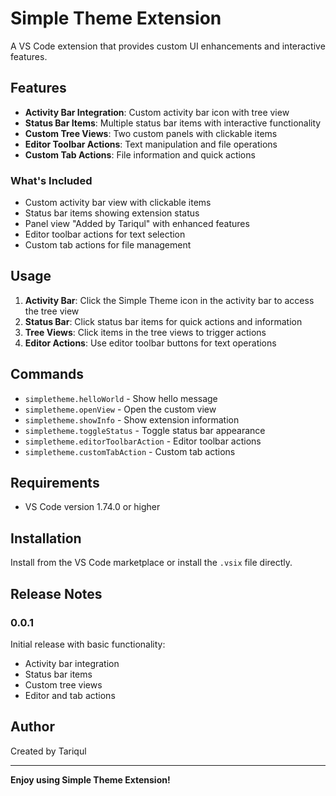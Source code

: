 # Simple Theme Extension

A VS Code extension that provides custom UI enhancements and interactive features.

## Features

- **Activity Bar Integration**: Custom activity bar icon with tree view
- **Status Bar Items**: Multiple status bar items with interactive functionality
- **Custom Tree Views**: Two custom panels with clickable items
- **Editor Toolbar Actions**: Text manipulation and file operations
- **Custom Tab Actions**: File information and quick actions

### What's Included

- Custom activity bar view with clickable items
- Status bar items showing extension status
- Panel view "Added by Tariqul" with enhanced features
- Editor toolbar actions for text selection
- Custom tab actions for file management

## Usage

1. **Activity Bar**: Click the Simple Theme icon in the activity bar to access the tree view
2. **Status Bar**: Click status bar items for quick actions and information
3. **Tree Views**: Click items in the tree views to trigger actions
4. **Editor Actions**: Use editor toolbar buttons for text operations

## Commands

- `simpletheme.helloWorld` - Show hello message
- `simpletheme.openView` - Open the custom view
- `simpletheme.showInfo` - Show extension information
- `simpletheme.toggleStatus` - Toggle status bar appearance
- `simpletheme.editorToolbarAction` - Editor toolbar actions
- `simpletheme.customTabAction` - Custom tab actions

## Requirements

- VS Code version 1.74.0 or higher

## Installation

Install from the VS Code marketplace or install the `.vsix` file directly.

## Release Notes

### 0.0.1

Initial release with basic functionality:
- Activity bar integration
- Status bar items
- Custom tree views
- Editor and tab actions

## Author

Created by Tariqul

---

**Enjoy using Simple Theme Extension!**

